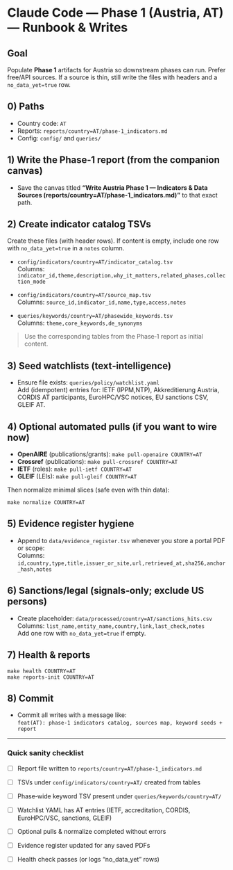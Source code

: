 # Claude Code — Phase 1 (Austria, AT) — Runbook & Writes

## Goal
Populate **Phase 1** artifacts for Austria so downstream phases can run. Prefer free/API sources. If a source is thin, still write the files with headers and a `no_data_yet=true` row.

## 0) Paths
- Country code: `AT`
- Reports: `reports/country=AT/phase-1_indicators.md`
- Config: `config/` and `queries/`

## 1) Write the Phase‑1 report (from the companion canvas)
- Save the canvas titled **“Write Austria Phase 1 — Indicators & Data Sources (reports/country=AT/phase-1_indicators.md)”** to that exact path.

## 2) Create indicator catalog TSVs
Create these files (with header rows). If content is empty, include one row with `no_data_yet=true` in a `notes` column.

- `config/indicators/country=AT/indicator_catalog.tsv`  
  Columns: `indicator_id,theme,description,why_it_matters,related_phases,collection_mode`

- `config/indicators/country=AT/source_map.tsv`  
  Columns: `source_id,indicator_id,name,type,access,notes`

- `queries/keywords/country=AT/phasewide_keywords.tsv`  
  Columns: `theme,core_keywords,de_synonyms`

> Use the corresponding tables from the Phase‑1 report as initial content.

## 3) Seed watchlists (text‑intelligence)
- Ensure file exists: `queries/policy/watchlist.yaml`  
  Add (idempotent) entries for: IETF (IPPM,NTP), Akkreditierung Austria, CORDIS AT participants, EuroHPC/VSC notices, EU sanctions CSV, GLEIF AT.

## 4) Optional automated pulls (if you want to wire now)
- **OpenAIRE** (publications/grants): `make pull-openaire COUNTRY=AT`
- **Crossref** (publications): `make pull-crossref COUNTRY=AT`
- **IETF** (roles): `make pull-ietf COUNTRY=AT`
- **GLEIF** (LEIs): `make pull-gleif COUNTRY=AT`

Then normalize minimal slices (safe even with thin data):
```
make normalize COUNTRY=AT
```

## 5) Evidence register hygiene
- Append to `data/evidence_register.tsv` whenever you store a portal PDF or scope:  
  Columns: `id,country,type,title,issuer_or_site,url,retrieved_at,sha256,anchor_hash,notes`

## 6) Sanctions/legal (signals‑only; **exclude US persons**)
- Create placeholder: `data/processed/country=AT/sanctions_hits.csv`  
  Columns: `list_name,entity_name,country,link,last_check,notes`  
  Add one row with `no_data_yet=true` if empty.

## 7) Health & reports
```
make health COUNTRY=AT
make reports-init COUNTRY=AT
```

## 8) Commit
- Commit all writes with a message like:  
  `feat(AT): phase‑1 indicators catalog, sources map, keyword seeds + report`

---

### Quick sanity checklist
- [ ] Report file written to `reports/country=AT/phase-1_indicators.md`
- [ ] TSVs under `config/indicators/country=AT/` created from tables
- [ ] Phase‑wide keyword TSV present under `queries/keywords/country=AT/`
- [ ] Watchlist YAML has AT entries (IETF, accreditation, CORDIS, EuroHPC/VSC, sanctions, GLEIF)
- [ ] Optional pulls & normalize completed without errors
- [ ] Evidence register updated for any saved PDFs
- [ ] Health check passes (or logs “no_data_yet” rows)

